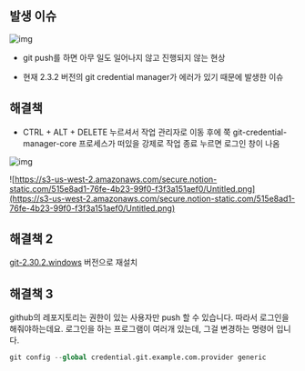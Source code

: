 ##  **발생 이슈**

![img](210624_GiHub_push_issue.assets/Untitled.png)

- git push를 하면 아무 일도 일어나지 않고 진행되지 않는 현상

- 현재 2.3.2 버전의 git credential manager가 에러가 있기 때문에 발생한 이슈



## **해결책**

- CTRL + ALT + DELETE 누르셔서 작업 관리자로 이동 후에 쭉  git-credential-manager-core 프로세스가 떠있을 강제로 작업 종료 누르면 로그인 창이 나옴

![img](https://www.notion.so/image/https%3A%2F%2Fs3-us-west-2.amazonaws.com%2Fsecure.notion-static.com%2F515e8ad1-76fe-4b23-99f0-f3f3a151aef0%2FUntitled.png?table=block&id=d561c138-d2df-4b8c-ae5b-2e4f080f8c26&spaceId=daa2d103-3ecd-4519-8c30-4f55e74c7ef4&width=1590&userId=a2faf281-5047-4da0-aa28-a265725d18ac&cache=v2)

![https://s3-us-west-2.amazonaws.com/secure.notion-static.com/515e8ad1-76fe-4b23-99f0-f3f3a151aef0/Untitled.png](https://s3-us-west-2.amazonaws.com/secure.notion-static.com/515e8ad1-76fe-4b23-99f0-f3f3a151aef0/Untitled.png)

## **해결책 2**

[git-2.30.2.windows](http://git-2.30.2.windows) 버전으로 재설치



## **해결책 3**

github의 레포지토리는 권한이 있는 사용자만 push 할 수 있습니다. 따라서 로그인을 해줘야하는데요. 로그인을 하는 프로그램이 여러개 있는데, 그걸 변경하는 명령어 입니다.

```python
git config --global credential.git.example.com.provider generic
```